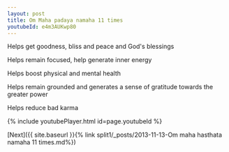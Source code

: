 ```yaml
---
layout: post
title: Om Maha padaya namaha 11 times
youtubeId: e4m3AUKwp80
---
```

 
 
Helps get goodness, bliss and peace and God's blessings
 
Helps remain focused, help generate inner energy 
 
Helps boost physical and mental health 
 
Helps remain grounded and generates a sense of gratitude towards the greater power 
 
Helps reduce bad karma
 
 
 
 


{% include youtubePlayer.html id=page.youtubeId %}
 
[Next]({{ site.baseurl }}{% link  split1/_posts/2013-11-13-Om maha hasthata namaha 11 times.md%})
 
